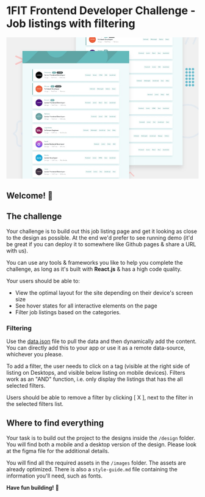 # 1FIT Frontend Developer Challenge - Job listings with filtering

![Design preview for the Job listings with filtering coding challenge](./design/desktop-preview.jpg)

## Welcome! 👋

## The challenge

Your challenge is to build out this job listing page and get it looking as close to the design as possible. At the end we'd prefer to see running demo (it'd be great if you can deploy it to somewhere like Github pages & share a URL with us).

You can use any tools & frameworks you like to help you complete the challenge, as long as it's built with **React.js** & has a high code quality.

Your users should be able to:

- View the optimal layout for the site depending on their device's screen size
- See hover states for all interactive elements on the page
- Filter job listings based on the categories. 

### Filtering

Use the [data.json](one-fit-app/data.json) file to pull the data and then dynamically add the content. You can directly add this to your app or use it as a remote data-source, whichever you please.

To add a filter, the user needs to click on a tag (visible at the right side of listing on Desktops, and visible below listing on mobile devices). Filters work as an "AND" function, i.e. only display the listings that has the all selected filters.

Users should be able to remove a filter by clicking [ X ], next to the filter in the selected filters list.

## Where to find everything

Your task is to build out the project to the designs inside the `/design` folder. You will find both a mobile and a desktop version of the design. Please look at the figma file for the additional details.

You will find all the required assets in the `/images` folder. The assets are already optimized. There is also a `style-guide.md` file containing the information you'll need, such as fonts.

**Have fun building!** 🚀
